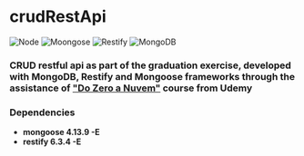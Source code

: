 # crudRestApi
![Node](https://img.shields.io/badge/Nodejs-10.6.0-green.svg)
![Moongose](https://img.shields.io/badge/Mongoose-4.13.9-green.svg)
![Restify](https://img.shields.io/badge/Restify-5.0.6-green.svg)
![MongoDB](https://img.shields.io/badge/MongoDB-3.6.6-green.svg)

### CRUD restful api as part of the graduation exercise, developed with MongoDB, Restify and Mongoose frameworks through the assistance of ["Do Zero a Nuvem"](https://www.udemy.com/nodejs-rest-pt/) course from Udemy

### Dependencies

- **mongoose 4.13.9 -E**
- **restify 6.3.4 -E**